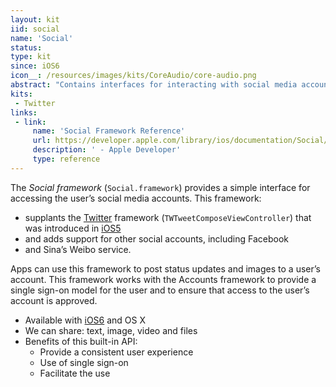 ```yaml
---
layout: kit
iid: social
name: 'Social'
status:
type: kit
since: iOS6
icon__: /resources/images/kits/CoreAudio/core-audio.png
abstract: "Contains interfaces for interacting with social media accounts."
kits:
 - Twitter
links:
 - link:
     name: 'Social Framework Reference'
     url: https://developer.apple.com/library/ios/documentation/Social/Reference/Social_Framework/index.html
     description: ' - Apple Developer'
     type: reference
---
```


The *Social framework* (`Social.framework`) provides a simple interface for accessing the user’s social media accounts. This framework:

* supplants the [Twitter](/Twitter) framework (`TWTweetComposeViewController`) that was introduced in [iOS5](/iOS5) 
* and adds support for other social accounts, including Facebook 
* and Sina’s Weibo service. 

Apps can use this framework to post status updates and images to a user’s account. This framework works with the Accounts framework to provide a single sign-on model for the user and to ensure that access to the user’s account is approved.

* Available with [iOS6](/iOS6) and OS X
* We can share: text, image, video and files
* Benefits of this built-in API:
  * Provide a consistent user experience
  * Use of single sign-on
  * Facilitate the use
